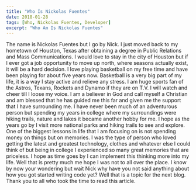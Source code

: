 ```yaml
---
title: "Who Is Nickolas Fuentes"
date: 2018-01-28
tags: [Who, Nickolas Fuentes, Developer]
excerpt: "Who Am Is Nickolas Fuentes"
---
```


The name is Nickolas Fuentes but I go by Nick. I just moved back to my hometown of Houston, Texas after obtaining a degree in Public Relations and Mass Communications. I would love to stay in the city of Houston but if I ever got a job opportunity to move up north, where seasons actually exist, it will be a hard decision. 
I love playing basketball on my free time and have been playing for about five years now. Basketball is a very big part of my life, it is a way I stay active and relieve any stress. I am huge sports fan of the Astros, Texans, Rockets and Dynamo if they are on T.V. I will watch and cheer till I loose my voice. I am a believer in God and call myself a Christian and am blessed that he has guided me this far and given me the support that I have surrounding me. I have never been much of an adventurous person but spending my years in college where my surroundings were hiking trails, nature and lakes it became another hobby for me. I hope as the years go by I visit more national parks and hiking trails to see and explore.
One of the biggest lessons in life that I am focusing on is not spending money on things but on memories. I was the type of person who loved getting the latest and greatest technology, clothes and whatever else I could think of but being in college I experienced so many great memories that are priceless. I hope as time goes by I can implement this thinking more into my life.
Well that is pretty much me hope I was not to all over the place.  I know by now your wondering but wait Nick why have you not said anything about how you got started writing code yet? Well that is a topic for the next blog. Thank you to all who took the time to read this article.
